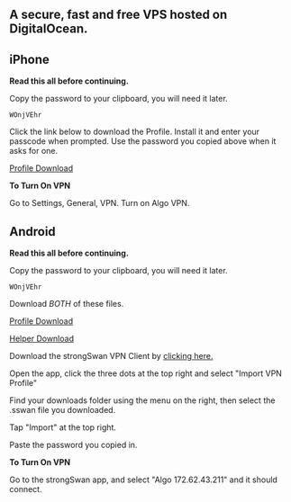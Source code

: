 ## A secure, fast and free VPS hosted on DigitalOcean.

## iPhone
**Read this all before continuing.**

Copy the password to your clipboard, you will need it later.

`WOnjVEhr`

Click the link below to download the Profile. Install it and enter your passcode when prompted. Use the password you copied above when it asks for one.

[Profile Download](https://raw.githubusercontent.com/connectingsilverstonevps/connectingsilverstonevps.github.io/master/digitalocean.mobileconfig)

**To Turn On VPN**

Go to Settings, General, VPN. Turn on Algo VPN.

## Android
**Read this all before continuing.**

Copy the password to your clipboard, you will need it later.

`WOnjVEhr`

Download *BOTH* of these files.

[Profile Download](https://github.com/connectingsilverstonevps/connectingsilverstonevps.github.io/blob/master/android_digitalocean.sswan)

[Helper Download](https://github.com/connectingsilverstonevps/connectingsilverstonevps.github.io/blob/master/android_digitalocean_helper.html)

Download the strongSwan VPN Client by [clicking here.](https://play.google.com/store/apps/details?id=org.strongswan.android)

Open the app, click the three dots at the top right and select "Import VPN Profile"

Find your downloads folder using the menu on the right, then select the .sswan file you downloaded.

Tap "Import" at the top right.

Paste the password you copied in.

**To Turn On VPN**

Go to the strongSwan app, and select "Algo 172.62.43.211" and it should connect.
